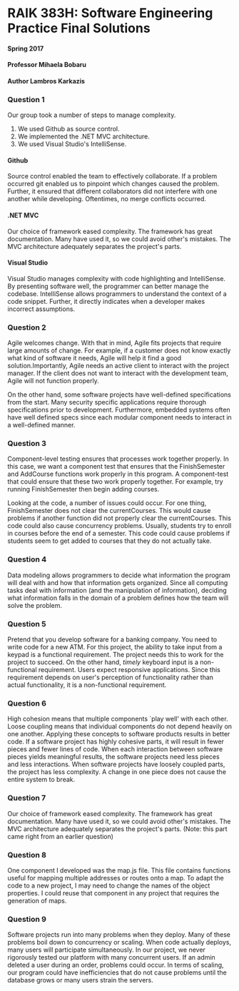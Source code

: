 # RAIK 383H: Software Engineering Practice Final Solutions
#### Spring 2017
#### Professor Mihaela Bobaru
#### Author Lambros Karkazis

### Question 1

Our group took a number of steps to manage complexity.

1. We used Github as source control.
2. We implemented the .NET MVC architecture.
3. We used Visual Studio's IntelliSense.

#### Github
Source control enabled the team to effectively collaborate. If a problem occurred git enabled us to pinpoint which changes caused the problem. Further, it ensured that different collaborators did not interfere with one another while developing. Oftentimes, no merge conflicts occurred.  

#### .NET MVC
Our choice of framework eased complexity. The framework has great documentation. Many have used it, so we could avoid other's mistakes. The MVC architecture adequately separates the project's parts.

#### Visual Studio
Visual Studio manages complexity with code highlighting and IntelliSense. By presenting software well, the programmer can better manage the codebase. IntelliSense allows programmers to understand the context of a code snippet. Further, it directly indicates when a developer makes incorrect assumptions.  

### Question 2

Agile welcomes change. With that in mind, Agile fits projects that require large amounts of change.  For example, if a customer does not know exactly what kind of software it needs, Agile will help it find a good solution.Importantly, Agile needs an active client to interact with the project manager. If the client does not want to interact with the development team, Agile will not function properly.

On the other hand, some software projects have well-defined specifications from the start. Many security specific applications require thorough specifications prior to development. Furthermore, embedded systems often have well defined specs since each modular component needs to interact in a well-defined manner.  

### Question 3

Component-level testing ensures that processes work together properly. In this case, we want a component test that ensures that the FinishSemester and AddCourse functions work properly in this program. A component-test that could ensure that these two work properly together. For example, try running FinishSemester then begin adding courses.

Looking at the code, a number of issues could occur. For one thing, FinishSemester does not clear the currentCourses. This would cause problems if another function did not properly clear the currentCourses. This code could also cause concurrency problems. Usually, students try to enroll in courses before the end of a semester. This code could cause problems if students seem to get added to courses that they do not actually take.

### Question 4

Data modeling allows programmers to decide what information the program will deal with and how that information gets organized. Since all computing tasks deal with information (and the manipulation of information), deciding what information falls in the domain of a problem defines how the team will solve the problem.

### Question 5

Pretend that you develop software for a banking company. You need to write code for a new ATM. For this project, the ability to take input from a keypad is a functional requirement. The project needs this to work for the project to succeed. On the other hand, _timely_ keyboard input is a non-functional requirement. Users expect responsive applications. Since this requirement depends on user's perception of functionality rather than actual functionality, it is a non-functional requirement.

### Question 6

High cohesion means that multiple components `play well' with each other. Loose coupling means that individual components do not depend heavily on one another. Applying these concepts to software products results in better code. If a software project has highly cohesive parts, it will result in fewer pieces and fewer lines of code. When each interaction between software pieces yields meaningful results, the software projects need less pieces and less interactions. When software projects have loosely coupled parts, the project has less complexity. A change in one piece does not cause the entire system to break.

### Question 7

Our choice of framework eased complexity. The framework has great documentation. Many have used it, so we could avoid other's mistakes. The MVC architecture adequately separates the project's parts. (Note: this part came right from an earlier question)

### Question 8

One component I developed was the map.js file. This file contains functions useful for mapping multiple addresses or routes onto a map. To adapt the code to a new project, I may need to change the names of the object properties. I could reuse that component in any project that requires the generation of maps.

### Question 9

Software projects run into many problems when they deploy. Many of these problems boil down to concurrency or scaling. When code actually deploys, many users will participate simultaneously. In our project, we never rigorously tested our platform with many concurrent users. If an admin deleted a user during an order, problems could occur. In terms of scaling, our program could have inefficiencies that do not cause problems until the database grows or many users strain the servers. 


